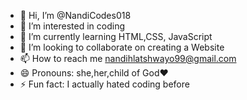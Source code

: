 - 👋 Hi, I’m @NandiCodes018
- 👀 I’m interested in coding 
- 🌱 I’m currently learning HTML,CSS, JavaScript 
- 💞️ I’m looking to collaborate on creating a Website 
- 📫 How to reach me nandihlatshwayo99@gmail.com
- 😄 Pronouns: she,her,child of God❤️
- ⚡ Fun fact: I actually hated coding before

<!---
NandiCodes018/NandiCodes018 is a ✨ special ✨ repository because its `README.md` (this file) appears on your GitHub profile.
You can click the Preview link to take a look at your changes.
--->
